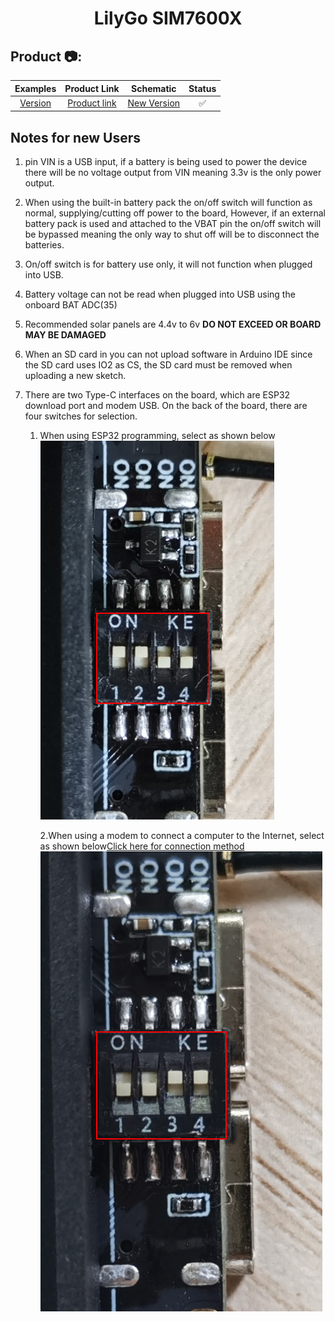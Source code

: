 <h1 align = "center">LilyGo SIM7600X</h1>

<h2 align = "left">Product 📷:</h2>

|  Examples   |  Product  Link   |    Schematic    | Status |
| :---------: | :--------------: | :-------------: | :----: |
| [Version]() | [Product link]() | [New Version]() |   ✅    |


## Notes for new Users

1. pin VIN is a USB input, if a battery is being used to power the device there will be no voltage output from VIN meaning 3.3v is the only power output.

2. When using the built-in battery pack the on/off switch will function as normal, supplying/cutting off power to the board, However, if an external battery pack is used and attached to the VBAT pin the on/off switch will be bypassed meaning the only way to shut off will be to disconnect the batteries.

3. On/off switch is for battery use only, it will not function when plugged into USB.

4. Battery voltage can not be read when plugged into USB using the onboard BAT ADC(35) 

5. Recommended solar panels are 4.4v to 6v **DO NOT EXCEED OR BOARD MAY BE DAMAGED** 

6. When an SD card in you can not upload software in Arduino IDE since the SD card uses IO2 as CS, the SD card must be removed when uploading a new sketch. 

7. There are two Type-C interfaces on the board, which are ESP32 download port and modem USB. On the back of the board, there are four switches for selection.
    1. When using ESP32 programming, select as shown below
        ![](schematic/TTL.png)

        2.When using a modem to connect a computer to the Internet, select as shown below[Click here for connection method](docs/README.MD)
            ![](schematic/USB.png)


